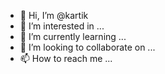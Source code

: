 - 👋 Hi, I’m @kartik
- 👀 I’m interested in ...
- 🌱 I’m currently learning ...
- 💞️ I’m looking to collaborate on ...
- 📫 How to reach me ...

<!---
kartik is a ✨ special ✨ repository because its `README.md` (this file) appears on your GitHub profile.
You can click the Previewik link to take a look at your changes.
--->
